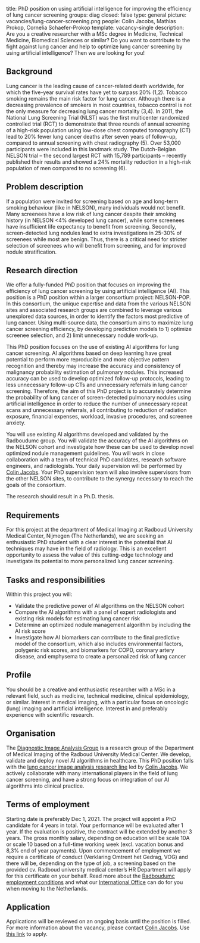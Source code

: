 title: PhD position on using artificial intelligence for improving the efficiency of lung cancer screening
groups: diag
closed: false
type: general 
picture: vacancies/lung-cancer-screening.png
people: Colin Jacobs, Mathias Prokop, Cornelia Schaefer-Prokop
template: vacancy-single
description: Are you a creative researcher with a MSc degree in Medicine, Technical Medicine, Biomedical Sciences or similar? Do you want to contribute to the fight against lung cancer and help to optimize lung cancer screening by using artificial intelligence? Then we are looking for you!

## Background
Lung cancer is the leading cause of cancer-related death worldwide, for which the five-year survival rates have yet to surpass 20% (1,2). Tobacco smoking remains the main risk factor for lung cancer. Although there is a decreasing prevalence of smokers in most countries, tobacco control is not the only measure for decreasing lung cancer mortality (3,4). In 2011, the National Lung Screening Trial (NLST) was the first multicenter randomized controlled trial (RCT) to demonstrate that three rounds of annual screening of a high-risk population using low-dose chest computed tomography (CT) lead to 20% fewer lung cancer deaths after seven years of follow-up, compared to annual screening with chest radiography (5). Over 53,000 participants were included in this landmark study. The Dutch-Belgian NELSON trial – the second largest RCT with 15,789 participants – recently published their results and showed a 24% mortality reduction in a high-risk population of men compared to no screening (6).

## Problem description
If a population were invited for screening based on age and long-term smoking behaviour (like in NELSON), many individuals would not benefit. Many screenees have a low risk of lung cancer despite their smoking history (in NELSON <4% developed lung cancer), while some screenees have insufficient life expectancy to benefit from screening. Secondly, screen-detected lung nodules lead to extra investigations in 25-30% of screenees while most are benign. Thus, there is a critical need for stricter selection of screenees who will benefit from screening, and for improved nodule stratification. 

## Research direction
We offer a fully-funded PhD position that focuses on improving the efficiency of lung cancer screening by using artificial intelligence (AI). This position is a PhD position within a larger consortium project: NELSON-POP. In this consortium, the unique expertise and data from the various NELSON sites and associated research groups are combined to leverage various unexplored data sources, in order to identify the factors most predictive of lung cancer. Using multi-source data, the consortium aims to maximize lung cancer screening efficiency, by developing prediction models to 1) optimize screenee selection, and 2) limit unnecessary nodule work-up.

This PhD position focuses on the use of existing AI algorithms for lung cancer screening. AI algorithms based on deep learning have great potential to perform more reproducible and more objective pattern recognition and thereby may increase the accuracy and consistency of malignancy probability estimation of pulmonary nodules. This increased accuracy can be used to develop optimized follow-up protocols, leading to less unnecessary follow-up CTs and unnecessary referrals in lung cancer screening. Therefore, the aim of this PhD project is to accurately determine the probability of lung cancer of screen-detected pulmonary nodules using artificial intelligence in order to reduce the number of unnecessary repeat scans and unnecessary referrals, all contributing to reduction of radiation exposure, financial expenses, workload, invasive procedures, and screenee anxiety. 

You will use existing AI algorithms developed and validated by the Radboudumc group. You will validate the accuracy of the AI algorithms on the NELSON cohort and investigate how these can be used to develop novel optimized nodule management guidelines. You will work in close collaboration with a team of technical PhD candidates, research software engineers, and radiologists. Your daily supervision will be performed by [Colin Jacobs](https://www.diagnijmegen.nl/people/colin-jacobs/). Your PhD supervision team will also involve supervisors from the other NELSON sites, to contribute to the synergy necessary to reach the goals of the consortium.

The research should result in a Ph.D. thesis.

## Requirements
For this project at the department of Medical Imaging at Radboud University Medical Center, Nijmegen (The Netherlands), we are seeking an enthusiastic PhD student with a clear interest in the potential that AI techniques may have in the field of radiology. This is an excellent opportunity to assess the value of this cutting-edge technology and investigate its potential to more personalized lung cancer screening.

## Tasks and responsibilities
Within this project you will:

* Validate the predictive power of AI algorithms on the NELSON cohort
* Compare the AI algorithms with a panel of expert radiologists and existing risk models for estimating lung cancer risk
* Determine an optimized nodule management algorithm by including the AI risk score
* Investigate how AI biomarkers can contribute to the final predictive model of the consortium, which also includes environmental factors, polygenic risk scores, and biomarkers for COPD, coronary artery disease, and emphysema to create a personalized risk of lung cancer

## Profile
You should be a creative and enthusiastic researcher with a MSc in a relevant field, such as medicine, technical medicine, clinical epidemiology, or similar.
Interest in medical imaging, with a particular focus on oncologic (lung) imaging and artificial intelligence. Interest in and preferably experience with scientific research. 

## Organisation
The [Diagnostic Image Analysis Group](http://www.diagnijmegen.nl ) is a research group of the Department of Medical Imaging of the Radboud University Medical Center.  We develop, validate and deploy novel AI algorithms in healthcare. This PhD position falls with the [lung cancer image analysis research line](https://www.diagnijmegen.nl/research/lung-cancer-image-analysis/) led by [Colin Jacobs](https://www.diagnijmegen.nl/people/colin-jacobs/). We actively collaborate with many international players in the field of lung cancer screening, and have a strong focus on integration of our AI algorithms into clinical practice.

## Terms of employment
Starting date is preferably Dec 1, 2021.
The project will appoint a PhD candidate for 4 years in total. Your performance will be evaluated after 1 year. If the evaluation is positive, the contract will be extended by another 3 years.
The gross monthly salary, depending on education will be scale 10A or scale 10 based on a full-time working week (excl. vacation bonus and 8,3% end of year payments). 
Upon commencement of employment we require a certificate of conduct (Verklaring Omtrent het Gedrag, VOG) and there will be, depending on the type of job, a screening based on the provided cv. Radboud university medical center’s HR Department will apply for this certificate on your behalf.
Read more about the [Radboudumc employment conditions](http://www.radboudumc.nl/en/working-at/terms-and-conditions) and what our [International Office](https://www.radboudumc.nl/en/working-at/international-office) can do for you when moving to the Netherlands.

## Application
Applications will be reviewed on an ongoing basis until the position is filled.
For more information about the vacancy, please contact [Colin Jacobs](https://www.diagnijmegen.nl/people/colin-jacobs/). Use [this link](https://www.radboudumc.nl/en/vacancies/105901-phd-candidate-using-artificial-intelligence-for-improving-the-efficiency-of-lung-cancer-scree) to apply.
